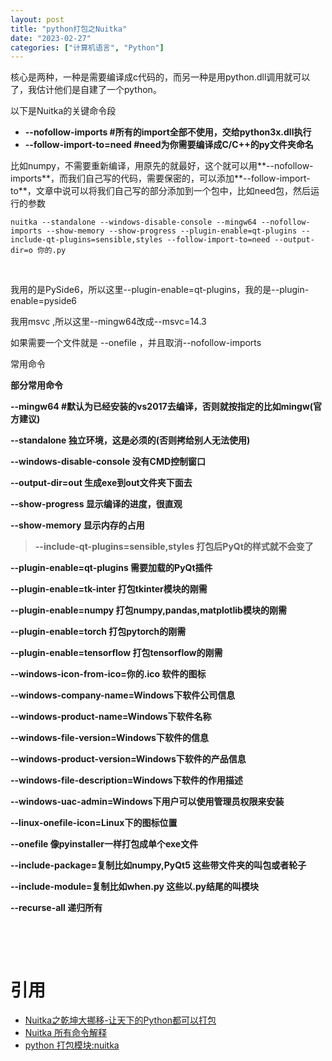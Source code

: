 ```yaml
---
layout: post
title: "python打包之Nuitka"
date: "2023-02-27"
categories: ["计算机语言", "Python"]
---
```


核心是两种，一种是需要编译成c代码的，而另一种是用python.dll调用就可以了，我估计他们是自建了一个python。

以下是Nuitka的关键命令段

- **\--nofollow-imports #所有的import全部不使用，交给python3x.dll执行**
- **\--follow-import-to=need #need为你需要编译成C/C++的py文件夹命名**

比如numpy，不需要重新编译，用原先的就最好，这个就可以用**\--nofollow-imports**，而我们自己写的代码，需要保密的，可以添加**\--follow-import-to**，文章中说可以将我们自己写的部分添加到一个包中，比如need包，然后运行的参数

```
nuitka --standalone --windows-disable-console --mingw64 --nofollow-imports --show-memory --show-progress --plugin-enable=qt-plugins --include-qt-plugins=sensible,styles --follow-import-to=need --output-dir=o 你的.py

```

 

我用的是PySide6，所以这里--plugin-enable=qt-plugins，我的是--plugin-enable=pyside6

我用msvc ,所以这里--mingw64改成--msvc=14.3

如果需要一个文件就是 --onefile ，并且取消--nofollow-imports

常用命令

**部分常用命令**

**\--mingw64 #默认为已经安装的vs2017去编译，否则就按指定的比如mingw(官方建议)**

**\--standalone 独立环境，这是必须的(否则拷给别人无法使用)**

**\--windows-disable-console 没有CMD控制窗口**

**\--output-dir=out 生成exe到out文件夹下面去**

**\--show-progress 显示编译的进度，很直观**

**\--show-memory 显示内存的占用**

> **\--include-qt-plugins=sensible,styles 打包后PyQt的样式就不会变了**

**\--plugin-enable=qt-plugins 需要加载的PyQt插件**

**\--plugin-enable=tk-inter 打包tkinter模块的刚需**

**\--plugin-enable=numpy 打包numpy,pandas,matplotlib模块的刚需**

**\--plugin-enable=torch 打包pytorch的刚需**

**\--plugin-enable=tensorflow 打包tensorflow的刚需**

**\--windows-icon-from-ico=你的.ico 软件的图标**

**\--windows-company-name=Windows下软件公司信息**

**\--windows-product-name=Windows下软件名称**

**\--windows-file-version=Windows下软件的信息**

**\--windows-product-version=Windows下软件的产品信息**

**\--windows-file-description=Windows下软件的作用描述**

**\--windows-uac-admin=Windows下用户可以使用管理员权限来安装**

**\--linux-onefile-icon=Linux下的图标位置**

**\--onefile 像pyinstaller一样打包成单个exe文件**

**\--include-package=复制比如numpy,PyQt5 这些带文件夹的叫包或者轮子**

**\--include-module=复制比如when.py 这些以.py结尾的叫模块**

**\--recurse-all 递归所有**

 

 

# 引用

- [Nuitka之乾坤大挪移-让天下的Python都可以打包](https://zhuanlan.zhihu.com/p/137785388)
- [Nuitka 所有命令解释](https://blog.csdn.net/qq_38830593/article/details/123092470)
- [python 打包模块:nuitka](https://www.cnblogs.com/leoych/p/14446354.html)
